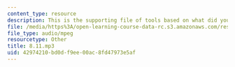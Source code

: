 ```yaml
---
content_type: resource
description: This is the supporting file of tools based on what did you do yesterday.
file: /media/https%3A/open-learning-course-data-rc.s3.amazonaws.com/res-21g-003-learning-chinese-a-foundation-course-in-mandarin-spring-2011/42974210bd0df9ee00ac8fd47973e5af_8.11.mp3
file_type: audio/mpeg
resourcetype: Other
title: 8.11.mp3
uid: 42974210-bd0d-f9ee-00ac-8fd47973e5af
---
```

